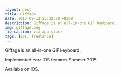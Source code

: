 ```yaml
---
layout: post
title: Giffage
date: 2017-09-12 13:32:20 +0300
description: Giffage is an all-in-one GIF keyboard.
img: giffage.png
fig-caption: via app store
tags: [ios, freelance]
---
```


Giffage is an all-in-one GIF keyboard.

Implemented core iOS features Summer 2015.

Available on iOS.